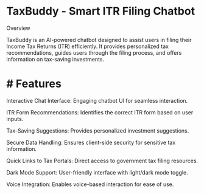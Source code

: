# TaxBuddy - Smart ITR Filing Chatbot

Overview

TaxBuddy is an AI-powered chatbot designed to assist users in filing their Income Tax Returns (ITR) efficiently. It provides personalized tax recommendations,
guides users through the filing process, and offers information on tax-saving investments.

# # Features

Interactive Chat Interface: Engaging chatbot UI for seamless interaction.

ITR Form Recommendations: Identifies the correct ITR form based on user inputs.

Tax-Saving Suggestions: Provides personalized investment suggestions.

Secure Data Handling: Ensures client-side security for sensitive tax information.

Quick Links to Tax Portals: Direct access to government tax filing resources.

Dark Mode Support: User-friendly interface with light/dark mode toggle.

Voice Integration: Enables voice-based interaction for ease of use.


